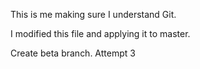 This is me making sure I understand Git.

I modified this file and applying it to master.

Create beta branch. Attempt 3

